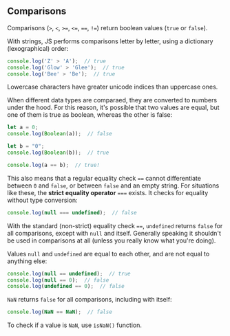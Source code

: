 ## Comparisons

Comparisons (`>`, `<`, `>=`, `<=`, `==`, `!=`) return boolean values (`true` or `false`).

With strings, JS performs comparisons letter by letter, using a dictionary (lexographical) order:

```js
console.log('Z' > 'A');  // true
console.log('Glow' > 'Glee');  // true
console.log('Bee' > 'Be');  // true
```

Lowercase characters have greater unicode indices than uppercase ones.

When different data types are comparaed, they are converted to numbers under the hood. For this reason, it's possible that two values are equal, but one of them is true as boolean, whereas the other is false:

```js
let a = 0;
console.log(Boolean(a));  // false

let b = "0";
console.log(Boolean(b));  // true

console.log(a == b);  // true!
```

This also means that a regular equality check `==` cannot differentiate between `0` and `false`, or between `false` and an empty string. For situations like these, the  **strict equality operator** `===` exists. It checks for equality without type conversion:

```js
console.log(null === undefined);  // false
```

With the standard (non-strict) equality check `==`, `undefined` returns `false` for all comparisons, except with `null` and itself. Generally speaking it shouldn't be used in comparisons at all (unless you really know what you're doing).

Values `null` and `undefined` are equal to each other, and are not equal to anything else:

```js
console.log(null == undefined);  // true
console.log(null == 0);  // false
console.log(undefined == 0);  // false
```

`NaN` returns `false` for all comparisons, including with itself:

```js
console.log(NaN == NaN);  // false
```

To check if a value is `NaN`, use `isNaN()` function.
